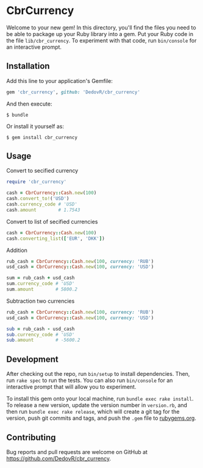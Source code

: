 # CbrCurrency

Welcome to your new gem! In this directory, you'll find the files you need to be able to package up your Ruby library into a gem. Put your Ruby code in the file `lib/cbr_currency`. To experiment with that code, run `bin/console` for an interactive prompt.

## Installation

Add this line to your application's Gemfile:

```ruby
gem 'cbr_currency', github: 'DedovR/cbr_currency'
```

And then execute:

    $ bundle

Or install it yourself as:

    $ gem install cbr_currency

## Usage

Convert to secified currency
```ruby
require 'cbr_currency'

cash = CbrCurrency::Cash.new(100)
cash.convert_to!('USD')
cash.currency_code # 'USD'
cash.amount        # 1.7543
```

Convert to list of secified currencies
```ruby
cash = CbrCurrency::Cash.new(100)
cash.converting_list(['EUR', 'DKK'])
```

Addition
```ruby
rub_cash = CbrCurrency::Cash.new(100, currency: 'RUB')
usd_cash = CbrCurrency::Cash.new(100, currency: 'USD')

sum = rub_cash + usd_cash
sum.currency_code # 'USD'
sum.amount        # 5800.2
```

Subtraction two currencies
```ruby
rub_cash = CbrCurrency::Cash.new(100, currency: 'RUB')
usd_cash = CbrCurrency::Cash.new(100, currency: 'USD')

sub = rub_cash - usd_cash
sub.currency_code # 'USD'
sub.amount        # -5600.2
```

## Development

After checking out the repo, run `bin/setup` to install dependencies. Then, run `rake spec` to run the tests. You can also run `bin/console` for an interactive prompt that will allow you to experiment.

To install this gem onto your local machine, run `bundle exec rake install`. To release a new version, update the version number in `version.rb`, and then run `bundle exec rake release`, which will create a git tag for the version, push git commits and tags, and push the `.gem` file to [rubygems.org](https://rubygems.org).

## Contributing

Bug reports and pull requests are welcome on GitHub at https://github.com/DedovR/cbr_currency.
